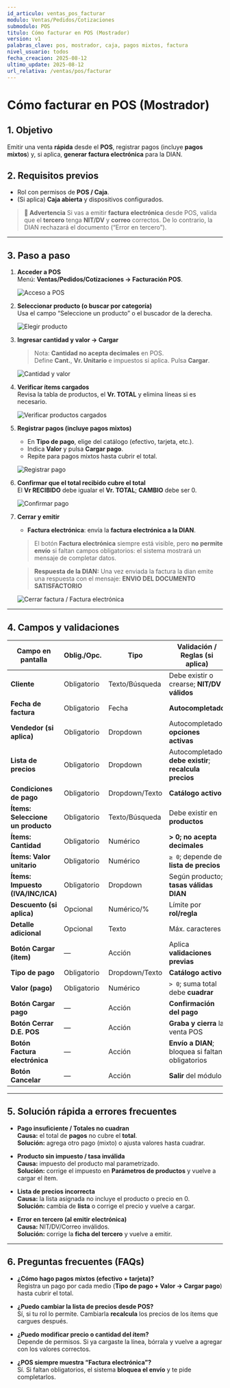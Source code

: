 ```yaml
---
id_articulo: ventas_pos_facturar
modulo: Ventas/Pedidos/Cotizaciones
submodulo: POS
titulo: Cómo facturar en POS (Mostrador)
version: v1
palabras_clave: pos, mostrador, caja, pagos mixtos, factura
nivel_usuario: todos
fecha_creacion: 2025-08-12
ultimo_update: 2025-08-12
url_relativa: /ventas/pos/facturar
---
```


# Cómo facturar en POS (Mostrador)

## 1. Objetivo
Emitir una venta **rápida** desde el **POS**, registrar pagos (incluye **pagos mixtos**) y, si aplica, **generar factura electrónica** para la DIAN.

## 2. Requisitos previos
- Rol con permisos de **POS / Caja**.
- (Si aplica) **Caja abierta** y dispositivos configurados.

> **🛑 Advertencia**
> Si vas a emitir **factura electrónica** desde POS, valida que el **tercero** tenga **NIT/DV** y **correo** correctos. De lo contrario, la DIAN rechazará el documento (“Error en tercero”).

---

## 3. Paso a paso

1) **Acceder a POS**  
   Menú: **Ventas/Pedidos/Cotizaciones → Facturación POS**.  

   ![Acceso a POS](../../../assets/img/POS/1_Acceso-al-modulo.png)

2) **Seleccionar producto (o buscar por categoría)**  
   Usa el campo “Seleccione un producto” o el buscador de la derecha. 

   ![Elegir producto](../../../assets/img/POS/2_Elegir-producto.png)

3) **Ingresar cantidad y valor → Cargar**  
   > Nota: **Cantidad no acepta decimales** en POS.  
   Define **Cant.**, **Vr. Unitario** e impuestos si aplica. Pulsa **Cargar**.  

   ![Cantidad y valor](../../../assets/img/POS/3_Cantidad-y-valor.png)

4) **Verificar ítems cargados**  
   Revisa la tabla de productos, el **Vr. TOTAL** y elimina líneas si es necesario.  

   ![Verificar productos cargados](../../../assets/img/POS/4_Verificar-productos-cargados.png)

5) **Registrar pagos (incluye pagos mixtos)**  
   - En **Tipo de pago**, elige del catálogo (efectivo, tarjeta, etc.).  
   - Indica **Valor** y pulsa **Cargar pago**.  
   - Repite para pagos mixtos hasta cubrir el total.  

   ![Registrar pago](../../../assets/img/POS/5_Pago.png)

6) **Confirmar que el total recibido cubre el total**  
   El **Vr RECIBIDO** debe igualar el **Vr. TOTAL**; **CAMBIO** debe ser 0.  

   ![Confirmar pago](../../../assets/img/POS/6_Confirmar-pago.png)

7) **Cerrar y emitir**  
    
   - **Factura electrónica**: envía la **factura electrónica a la DIAN**.  
   > El botón **Factura electrónica** siempre está visible, pero **no permite envío** si faltan campos obligatorios: el sistema mostrará un mensaje de completar datos.

    > **Respuesta de la DIAN:** Una vez enviada la factura la dian emite una respuesta con el mensaje: **ENVIO DEL DOCUMENTO SATISFACTORIO**  

   ![Cerrar factura / Factura electrónica](../../../assets/img/POS/7_Cerrar-factura.png)

---

## 4. Campos y validaciones

| Campo en pantalla                 | Oblig./Opc. | Tipo             | Validación / Reglas (si aplica)                                | Notas de negocio |
|----------------------------------|-------------|------------------|-----------------------------------------------------------------|------------------|
| **Cliente**                      | Obligatorio | Texto/Búsqueda   | Debe existir o crearse; **NIT/DV válidos**                      |                  |
| **Fecha de factura**             | Obligatorio | Fecha            | **Autocompletado**                                              |                  |
| **Vendedor (si aplica)**         | Obligatorio | Dropdown         | Autocompletado; **opciones activas**                           | Cambiar si es necesario |
| **Lista de precios**             | Obligatorio | Dropdown         | Autocompletado; **debe existir**; **recalcula precios**        | Cambiar si es necesario |
| **Condiciones de pago**          | Obligatorio | Dropdown/Texto   | **Catálogo activo**                                             |                  |
| **Ítems: Seleccione un producto**| Obligatorio | Texto/Búsqueda   | Debe existir en **productos**                                   |                  |
| **Ítems: Cantidad**              | Obligatorio | Numérico         | **> 0; no acepta decimales**                                    |                  |
| **Ítems: Valor unitario**        | Obligatorio | Numérico         | `≥ 0`; depende de **lista de precios**                          |                  |
| **Ítems: Impuesto (IVA/INC/ICA)**| Obligatorio | Dropdown         | Según producto; **tasas válidas DIAN**                          |                  |
| **Descuento (si aplica)**        | Opcional    | Numérico/%       | Límite por **rol/regla**                                        |                  |
| **Detalle adicional**            | Opcional    | Texto            | Máx. caracteres                                                 |                  |
| **Botón Cargar (ítem)**          | —           | Acción           | Aplica **validaciones previas**                                 |                  |
| **Tipo de pago**                 | Obligatorio | Dropdown/Texto   | **Catálogo activo**                                             |                  |
| **Valor (pago)**                 | Obligatorio | Numérico         | `> 0`; suma total debe **cuadrar**                              |                  |
| **Botón Cargar pago**            | —           | Acción           | **Confirmación del pago**                                       |                  |
| **Botón Cerrar D.E. POS**        | —           | Acción           | **Graba y cierra** la venta POS                                 |                  |
| **Botón Factura electrónica**    | —           | Acción           | **Envío a DIAN**; bloquea si faltan obligatorios                |                  |
| **Botón Cancelar**               | —           | Acción           | **Salir** del módulo                                            |                  |

---

## 5. Solución rápida a errores frecuentes

- **Pago insuficiente / Totales no cuadran**  
  **Causa:** el total de **pagos** no cubre el **total**.  
  **Solución:** agrega otro pago (mixto) o ajusta valores hasta cuadrar.

- **Producto sin impuesto / tasa inválida**  
  **Causa:** impuesto del producto mal parametrizado.  
  **Solución:** corrige el impuesto en **Parámetros de productos** y vuelve a cargar el ítem.

- **Lista de precios incorrecta**  
  **Causa:** la lista asignada no incluye el producto o precio en 0.  
  **Solución:** cambia de **lista** o corrige el precio y vuelve a cargar.

- **Error en tercero (al emitir electrónica)**  
  **Causa:** NIT/DV/Correo inválidos.  
  **Solución:** corrige la **ficha del tercero** y vuelve a emitir.

---

## 6. Preguntas frecuentes (FAQs)

- **¿Cómo hago pagos mixtos (efectivo + tarjeta)?**  
  Registra un pago por cada medio (**Tipo de pago + Valor → Cargar pago**) hasta cubrir el total.

- **¿Puedo cambiar la lista de precios desde POS?**  
  Sí, si tu rol lo permite. Cambiarla **recalcula** los precios de los ítems que cargues después.

- **¿Puedo modificar precio o cantidad del ítem?**  
  Depende de permisos. Si ya cargaste la línea, bórrala y vuelve a agregar con los valores correctos.

- **¿POS siempre muestra “Factura electrónica”?**  
  Sí. Si faltan obligatorios, el sistema **bloquea el envío** y te pide completarlos.